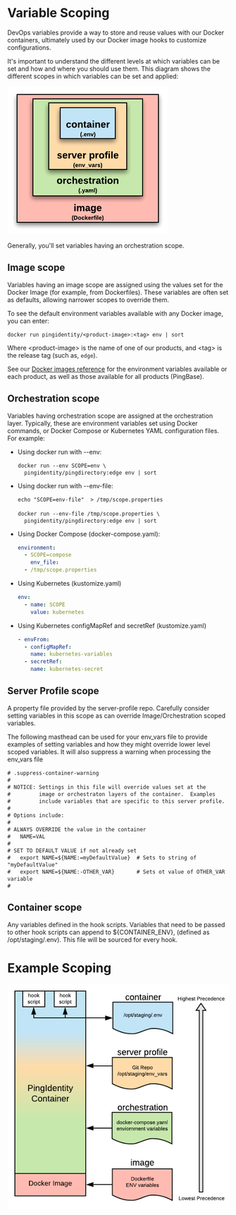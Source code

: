 # Variable Scoping

DevOps variables provide a way to store and reuse values with our Docker containers, ultimately used by our Docker image hooks to customize configurations.

It's important to understand the different levels at which variables can be set and how and where you should use them. This diagram shows the different scopes in which variables can be set and applied: 

![Variable Scoping](images/variableScoping-1.png)

Generally, you'll set variables having an orchestration scope. 

## Image scope 

Variables having an image scope are assigned using the values set for the Docker Image (for example, from Dockerfiles). These variables are often set as defaults, allowing narrower scopes to override them.

To see the default environment variables available with any Docker image, you can enter:

  ```shell
  docker run pingidentity/<product-image>:<tag> env | sort
  ```

  Where \<product-image> is the name of one of our products, and \<tag> is the release tag (such as, `edge`).

See our [Docker images reference](https://pingidentity-devops.gitbook.io/devops/dockerimagesref) for the environment variables available or each product, as well as those available for all products (PingBase). 

## Orchestration scope

Variables having orchestration scope are assigned at the orchestration layer.  Typically, these are environment variables set using Docker commands, or Docker Compose or Kubernetes YAML configuration files. For example:

* Using docker run with --env:

  ```shell
  docker run --env SCOPE=env \
    pingidentity/pingdirectory:edge env | sort
  ```

* Using docker run with --env-file:

  ```shell
  echo "SCOPE=env-file"  > /tmp/scope.properties

  docker run --env-file /tmp/scope.properties \
    pingidentity/pingdirectory:edge env | sort
  ```

* Using Docker Compose (docker-compose.yaml):

  ```yaml
  environment:
    - SCOPE=compose
      env_file:
    - /tmp/scope.properties
  ```

* Using Kubernetes (kustomize.yaml)

  ```yaml
  env:
    - name: SCOPE
      value: kubernetes
  ```

* Using Kubernetes configMapRef and secretRef (kustomize.yaml)

  ```yaml
  - envFrom:
    - configMapRef:
      name: kubernetes-variables
    - secretRef:
      name: kubernetes-secret
  ```

## Server Profile scope 

A property file provided by the server-profile repo.  Carefully consider
setting variables in this scope as can override Image/Orchestration 
scoped variables.

The following masthead can be used for your env_vars file to provide 
examples of setting variables and how they might override lower level
scoped variables.  It will also suppress a warning when processing
the env_vars file

    # .suppress-container-warning
    #
    # NOTICE: Settings in this file will override values set at the
    #         image or orchestraton layers of the container.  Examples
    #         include variables that are specific to this server profile.
    #
    # Options include:
    #
    # ALWAYS OVERRIDE the value in the container
    #   NAME=VAL        
    #
    # SET TO DEFAULT VALUE if not already set       
    #   export NAME=${NAME:=myDefaultValue}  # Sets to string of "myDefaultValue"
    #   export NAME=${NAME:-OTHER_VAR}       # Sets ot value of OTHER_VAR variable
    # 


## Container scope 
Any variables defined in the hook scripts.  Variables that need to be passed to other hook scripts can append to ${CONTAINER_ENV}, 
(defined as /opt/staging/.env).  This file will be sourced for every hook.

# Example Scoping

![Variable Scoping](images/variableScoping-2.png)
